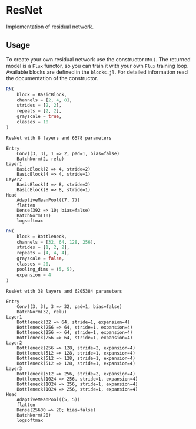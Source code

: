 # ResNet

Implementation of residual network.

## Usage

To create your own residual network use the constructor `RN()`.
The returned model is a `Flux` functor, so you can train it with your own `Flux` training loop.
Available blocks are defined in the `blocks.jl`.
For detailed information read the documentation of the constructor.

```julia
RN(
    block = BasicBlock,
    channels = [2, 4, 8], 
    strides = [2, 2], 
    repeats = [2, 2], 
    grayscale = true,
    classes = 10
)
```

```
ResNet with 8 layers and 6578 parameters

Entry
    Conv((3, 3), 1 => 2, pad=1, bias=false)
    BatchNorm(2, relu)
Layer1
    BasicBlock(2 => 4, stride=2)
    BasicBlock(4 => 4, stride=1)
Layer2
    BasicBlock(4 => 8, stride=2)
    BasicBlock(8 => 8, stride=1)
Head
    AdaptiveMeanPool((7, 7))
    flatten
    Dense(392 => 10; bias=false)
    BatchNorm(10)
    logsoftmax
```

```julia
RN(
    block = Bottleneck,
    channels = [32, 64, 128, 256], 
    strides = [1, 2, 2], 
    repeats = [4, 4, 4], 
    grayscale = false,
    classes = 20,
    pooling_dims = (5, 5),
    expansion = 4
)
```

```
ResNet with 38 layers and 6205384 parameters

Entry
    Conv((3, 3), 3 => 32, pad=1, bias=false)
    BatchNorm(32, relu)
Layer1
    Bottleneck(32 => 64, stride=1, expansion=4)
    Bottleneck(256 => 64, stride=1, expansion=4)
    Bottleneck(256 => 64, stride=1, expansion=4)
    Bottleneck(256 => 64, stride=1, expansion=4)
Layer2
    Bottleneck(256 => 128, stride=2, expansion=4)
    Bottleneck(512 => 128, stride=1, expansion=4)
    Bottleneck(512 => 128, stride=1, expansion=4)
    Bottleneck(512 => 128, stride=1, expansion=4)
Layer3
    Bottleneck(512 => 256, stride=2, expansion=4)
    Bottleneck(1024 => 256, stride=1, expansion=4)
    Bottleneck(1024 => 256, stride=1, expansion=4)
    Bottleneck(1024 => 256, stride=1, expansion=4)
Head
    AdaptiveMeanPool((5, 5))
    flatten
    Dense(25600 => 20; bias=false)
    BatchNorm(20)
    logsoftmax
```
